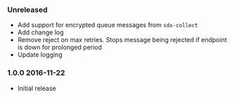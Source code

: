 ### Unreleased
  - Add support for encrypted queue messages from ``sdx-collect``
  - Add change log
  - Remove reject on max retries. Stops message being rejected if endpoint is down for prolonged period
  - Update logging

### 1.0.0 2016-11-22
  - Initial release
